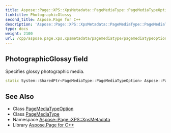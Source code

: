 ```yaml
---
title: Aspose::Page::XPS::XpsMetadata::PageMediaType::PageMediaTypeOption::PhotographicGlossy field
linktitle: PhotographicGlossy
second_title: Aspose.Page for C++
description: 'Aspose::Page::XPS::XpsMetadata::PageMediaType::PageMediaTypeOption::PhotographicGlossy field. Specifies glossy photographic media in C++.'
type: docs
weight: 2100
url: /cpp/aspose.page.xps.xpsmetadata/pagemediatype/pagemediatypeoption/photographicglossy/
---
```

## PhotographicGlossy field


Specifies glossy photographic media.

```cpp
static System::SharedPtr<PageMediaType::PageMediaTypeOption> Aspose::Page::XPS::XpsMetadata::PageMediaType::PageMediaTypeOption::PhotographicGlossy
```

## See Also

* Class [PageMediaTypeOption](../)
* Class [PageMediaType](../../)
* Namespace [Aspose::Page::XPS::XpsMetadata](../../../)
* Library [Aspose.Page for C++](../../../../)

